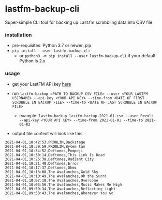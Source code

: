 # lastfm-backup-cli
Super-simple CLI tool for backing up Last.fm scrobbling data into CSV file

### installation
- pre-requisites: Python 3.7 or newer, pip
- `pip install --user lastfm-backup-cli`
    - or `python3 -m pip install --user lastfm-backup-cli` if your default Python is 2.x

### usage
- get your LastFM API key [here](https://www.last.fm/api)
- run `lastfm-backup <PATH TO BACKUP CSV FILE> --user <YOUR LASTFM USERNAME> --api-key <YOUR API KEY> --time-from <DATE OF FIRST SCROBBLE IN BACKUP FILE> --time-to <DATE OF LAST SCROBBLE IN BACKUP FILE>`
    - example: `lastfm-backup lastfm-backup-2021-01.csv --user Rezult --api-key <YOUR API KEY> --time-from 2021-01-01 --time-to 2021-01-02`

- output file content will look like this:
```csv
2021-04-01,10:42:53,PRO8L3M,Backstage
2021-04-01,10:39:59,PRO8L3M,Byłem tam
2021-04-01,10:34:52,Deftones,Pompeji
2021-04-01,10:30:14,Deftones,This Link Is Dead
2021-04-01,10:26:38,Deftones,Radiant City
2021-04-01,10:21:48,Deftones,Error
2021-04-01,10:17:37,Deftones,Ohms
2021-04-01,10:13:08,The Avalanches,Gold Sky
2021-04-01,10:10:49,The Avalanches,Oh the Sunn!
2021-04-01,10:07:18,The Avalanches,Overcome
2021-04-01,10:03:56,The Avalanches,Music Makes Me High
2021-04-01,09:59:34,The Avalanches,Reflecting Light
2021-04-01,09:53:43,The Avalanches,Wherever You Go
```